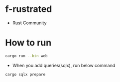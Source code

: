 # f-rustrated 
- Rust Community 

# How to run 
```sh
cargo run --bin web
```

- When you add queries(sqlx), run below command
```
cargo sqlx prepare 
```